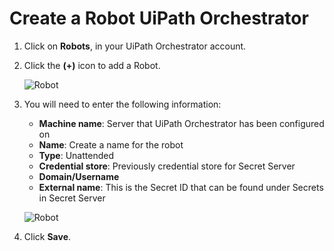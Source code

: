 [title]: # (Create a Robot UiPath Orchestrator)
[tags]: # (configuration)
[priority]: # (306)
# Create a Robot UiPath Orchestrator

1. Click on __Robots__, in your UiPath Orchestrator account.
1. Click the __(+)__ icon to add a Robot.

   ![Robot](images/config33.png)

1. You will need to enter the following information:

   * __Machine name__: Server that UiPath Orchestrator has been configured on
   * __Name__: Create a name for the robot
   * __Type__: Unattended
   * __Credential store__: Previously credential store for Secret Server
   * __Domain/Username__
   * __External name__: This is the Secret ID that can be found under Secrets in Secret Server

    ![Robot](images/config34.png)

1. Click __Save__.
